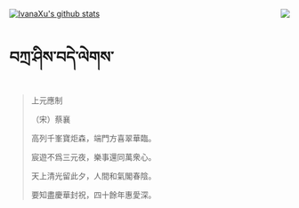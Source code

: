 [![IvanaXu's github stats](https://github-readme-stats.vercel.app/api?username=IvanaXu&show_icons=true&theme=vue-dark)](https://github.com/anuraghazra/github-readme-stats)
<img align="right" src="https://github-readme-stats.vercel.app/api/top-langs/?username=IvanaXu&langs_count=3&theme=graywhite" />
# བཀྲ་ཤིས་བདེ་ལེགས་
> 上元應制
> 
> （宋）蔡襄
> 
> 高列千峯寶炬森，端門方喜翠華臨。
> 
> 宸遊不爲三元夜，樂事還同萬衆心。
> 
> 天上清光留此夕，人間和氣閣春陰。
> 
> 要知盡慶華封祝，四十餘年惠愛深。
>